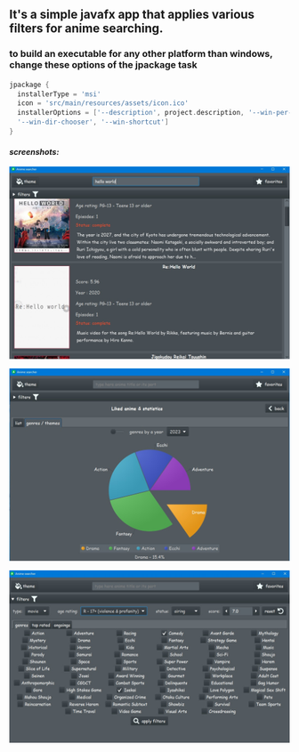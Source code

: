 ## It's a simple javafx app that applies various filters for anime searching.

### to build an executable for any other platform than windows, change these options of the jpackage task

```groovy
jpackage {
  installerType = 'msi'
  icon = 'src/main/resources/assets/icon.ico'
  installerOptions = ['--description', project.description, '--win-per-user-install',
  '--win-dir-chooser', '--win-shortcut']
}
```

#### *screenshots:*

![img1](demo/demo1.jpg)

![img2](demo/demo2.jpg)

![img3](demo/demo3.jpg)
